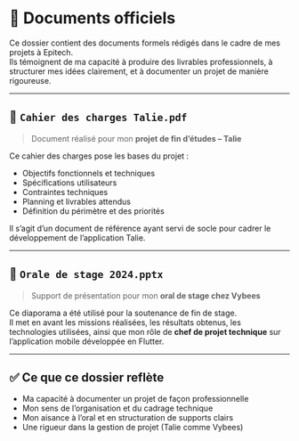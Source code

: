 # 📂 Documents officiels

Ce dossier contient des documents formels rédigés dans le cadre de mes projets à Epitech.  
Ils témoignent de ma capacité à produire des livrables professionnels, à structurer mes idées clairement, et à documenter un projet de manière rigoureuse.

---

## 📝 `Cahier des charges Talie.pdf`

> Document réalisé pour mon **projet de fin d’études – Talie**

Ce cahier des charges pose les bases du projet :  
- Objectifs fonctionnels et techniques  
- Spécifications utilisateurs  
- Contraintes techniques  
- Planning et livrables attendus  
- Définition du périmètre et des priorités

Il s’agit d’un document de référence ayant servi de socle pour cadrer le développement de l’application Talie.

---

## 🎤 `Orale de stage 2024.pptx`

> Support de présentation pour mon **oral de stage chez Vybees**

Ce diaporama a été utilisé pour la soutenance de fin de stage.  
Il met en avant les missions réalisées, les résultats obtenus, les technologies utilisées, ainsi que mon rôle de **chef de projet technique** sur l’application mobile développée en Flutter.

---

## ✅ Ce que ce dossier reflète

- Ma capacité à documenter un projet de façon professionnelle  
- Mon sens de l’organisation et du cadrage technique  
- Mon aisance à l’oral et en structuration de supports clairs  
- Une rigueur dans la gestion de projet (Talie comme Vybees)

